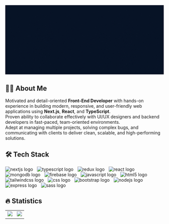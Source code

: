 <div align="center">
  <img height="220" src="https://github.com/towfiqislambd/towfiqislambd/blob/main/Navy%20Blue%20Geometric%20Technology%20LinkedIn%20Banner%20(3).gif" />
</div>

## 👩‍💻 About Me

Motivated and detail-oriented **Front-End Developer** with hands-on experience in building modern, responsive, and user-friendly web applications using **Next.js**, **React**, and **TypeScript**.  
Proven ability to collaborate effectively with UI/UX designers and backend developers in fast-paced, team-oriented environments.  
Adept at managing multiple projects, solving complex bugs, and communicating with clients to deliver clean, scalable, and high-performing solutions.


## 🛠 Tech Stack

<div align="left">
  <img src="https://skillicons.dev/icons?i=nextjs" height="45" alt="nextjs logo" />
  <img width="5" />
  <img src="https://skillicons.dev/icons?i=ts" height="45" alt="typescript logo" />
  <img width="5" />
  <img src="https://skillicons.dev/icons?i=redux" height="45" alt="redux logo" />
  <img width="5" />
  <img src="https://skillicons.dev/icons?i=react" height="45" alt="react logo" />
  <img width="5" />
  <img src="https://skillicons.dev/icons?i=mongodb" height="45" alt="mongodb logo" />
  <img width="5" />
  <img src="https://skillicons.dev/icons?i=firebase" height="45" alt="firebase logo" />
  <img width="5" />
  <img src="https://skillicons.dev/icons?i=js" height="45" alt="javascript logo" />
  <img width="5" />
  <img src="https://skillicons.dev/icons?i=html" height="45" alt="html5 logo" />
  <img width="5" />
  <img src="https://skillicons.dev/icons?i=tailwind" height="45" alt="tailwindcss logo" />
  <img width="5" />
  <img src="https://skillicons.dev/icons?i=css" height="45" alt="css logo" />
  <img width="5" />
  <img src="https://skillicons.dev/icons?i=bootstrap" height="45" alt="bootstrap logo" />
  <img width="5" />
  <img src="https://skillicons.dev/icons?i=nodejs" height="45" alt="nodejs logo" />
  <img width="5" />
  <img src="https://skillicons.dev/icons?i=express" height="45" alt="express logo" />
  <img width="5" />
  <img src="https://skillicons.dev/icons?i=sass" height="45" alt="sass logo"  />
</div>


## 🔥 Statistics

<table>
  <tr>
    <td>
      <img src="https://streak-stats.demolab.com?user=towfiqislambd&theme=tokyonight&hide_border=true&mode=daily&nclude_all_commits=true&count_private=true" /> 
    </td>
    <td> 
      <img  src="https://github-readme-stats.vercel.app/api?username=towfiqislambd&&hide_title=false&hide_rank=false&show_icons=true&include_all_commits=true&count_private=true&disable_animations=false&theme=tokyonight&locale=en&hide_border=true" />
    </td>
  </tr>
</table>
